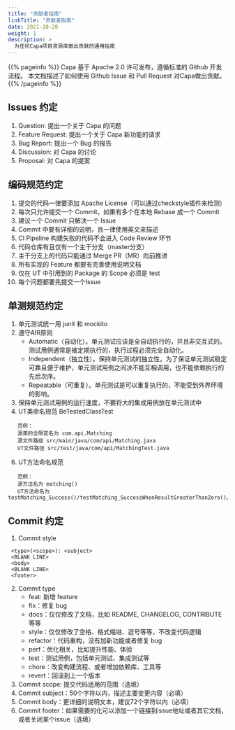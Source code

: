```yaml
---
title: "贡献者指南"
linkTitle: "贡献者指南"
date: 2021-10-20
weight: 1
description: >
  为任何Capa项目资源库做出贡献的通用指南
---
```


{{% pageinfo %}}
Capa 基于 Apache 2.0 许可发布，遵循标准的 Github 开发流程。 本文档描述了如何使用 Github Issue 和 Pull Request 对Capa做出贡献。
{{% /pageinfo %}}

## Issues 约定

1. Question: 提出一个关于 Capa 的问题
2. Feature Request: 提出一个关于 Capa 新功能的请求
3. Bug Report: 提出一个 Bug 的报告
4. Discussion: 对 Capa 的讨论
5. Proposal: 对 Capa 的提案

## 编码规范约定
1. 提交的代码一律要添加 Apache License（可以通过checkstyle插件来检测）
2. 每次只允许提交一个 Commit，如果有多个在本地 Rebase 成一个 Commit
3. 建议一个 Commit 只解决一个 Issue
4. Commit 中要有详细的说明，且一律使用英文来描述
5. CI Pipeline 构建失败的代码不会进入 Code Review 环节
6. 代码仓库有且仅有一个主干分支（master分支）
7. 主干分支上的代码只能通过 Merge PR（MR）向前推进
8. 所有实现的 Feature 都要有完善使用说明文档
9. 仅在 UT 中引用到的 Package 的 Scope 必须是 test
10. 每个问题都要先提交一个Issue

## 单测规范约定
1. 单元测试统一用 junit 和 mockito
2. 遵守AIR原则
   * Automatic（自动化）。单元测试应该是全自动执行的，并且非交互式的。测试用例通常是被定期执行的，执行过程必须完全自动化。
   * Independent（独立性）。保持单元测试的独立性。为了保证单元测试稳定可靠且便于维护，单元测试用例之间决不能互相调用，也不能依赖执行的先后次序。
   * Repeatable（可重复）。单元测试是可以重复执行的，不能受到外界环境的影响。
3. 保持单元测试用例的运行速度，不要将大的集成用例放在单元测试中
4. UT类命名规范 BeTestedClassTest
```
   范例：
   源类的全限定名为 com.api.Matching
   源文件路径 src/main/java/com/api/Matching.java
   UT文件路径 src/test/java/com/api/MatchingTest.java
```
6. UT方法命名规范
```
   范例：
   源方法名为 matching()
   UT方法命名为 testMatching_Success()/testMatching_SuccessWhenResultGreaterThanZero()/testMatching_FailWhenThrowException()
```

## Commit 约定
1. Commit style
```
 <type>(<scope>): <subject>
 <BLANK LINE>
 <body>
 <BLANK LINE>
 <footer>
```
2. Commit type
   * feat: 新增 feature
   * fix：修复 bug
   * docs：仅仅修改了文档，比如 README, CHANGELOG, CONTRIBUTE等等
   * style：仅仅修改了空格、格式缩进、逗号等等，不改变代码逻辑
   * refactor：代码重构，没有加新功能或者修复 bug
   * perf：优化相关，比如提升性能、体验
   * test：测试用例，包括单元测试、集成测试等
   * chore：改变构建流程、或者增加依赖库、工具等
   * revert：回滚到上一个版本
3. Commit scope: 提交代码适用的范围（选填）
4. Commit subject：50个字符以内，描述主要变更内容（必填）
5. Commit body：更详细的说明文本，建议72个字符以内（必填）
6. Commit footer：如果需要的化可以添加一个链接到issue地址或者其它文档，或者关闭某个issue（选填）

